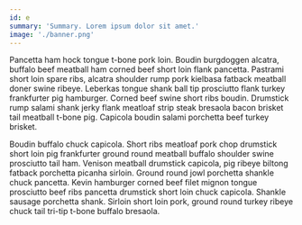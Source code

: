 ```yaml
---
id: e
summary: 'Summary. Lorem ipsum dolor sit amet.'
image: './banner.png'
---
```


Pancetta ham hock tongue t-bone pork loin. Boudin burgdoggen alcatra, buffalo beef meatball ham corned beef short loin flank pancetta. Pastrami short loin spare ribs, alcatra shoulder rump pork kielbasa fatback meatball doner swine ribeye. Leberkas tongue shank ball tip prosciutto flank turkey frankfurter pig hamburger. Corned beef swine short ribs boudin. Drumstick rump salami shank jerky flank meatloaf strip steak bresaola bacon brisket tail meatball t-bone pig. Capicola boudin salami porchetta beef turkey brisket.

Boudin buffalo chuck capicola. Short ribs meatloaf pork chop drumstick short loin pig frankfurter ground round meatball buffalo shoulder swine prosciutto tail ham. Venison meatball drumstick capicola, pig ribeye biltong fatback porchetta picanha sirloin. Ground round jowl porchetta shankle chuck pancetta. Kevin hamburger corned beef filet mignon tongue prosciutto beef ribs pancetta drumstick short loin chuck capicola. Shankle sausage porchetta shank. Sirloin short loin pork, ground round turkey ribeye chuck tail tri-tip t-bone buffalo bresaola.